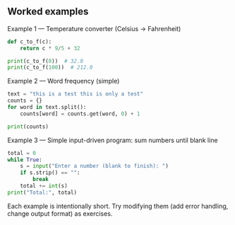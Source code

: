 ## Worked examples

Example 1 — Temperature converter (Celsius → Fahrenheit)

```python
def c_to_f(c):
    return c * 9/5 + 32

print(c_to_f(0))  # 32.0
print(c_to_f(100))  # 212.0
```

Example 2 — Word frequency (simple)

```python
text = "this is a test this is only a test"
counts = {}
for word in text.split():
    counts[word] = counts.get(word, 0) + 1

print(counts)
```

Example 3 — Simple input-driven program: sum numbers until blank line

```python
total = 0
while True:
    s = input("Enter a number (blank to finish): ")
    if s.strip() == "":
        break
    total += int(s)
print("Total:", total)
```

Each example is intentionally short. Try modifying them (add error handling, change output format) as exercises.
